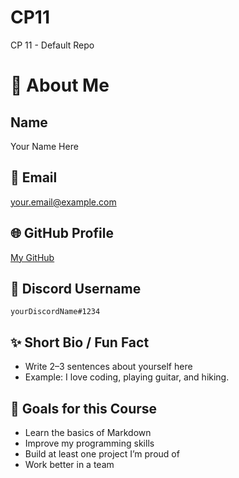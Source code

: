 # CP11
CP 11 - Default Repo
# 👋 About Me

## Name
Your Name Here

## 📧 Email
your.email@example.com

## 🌐 GitHub Profile
[My GitHub](https://github.com/your-username)

## 💬 Discord Username
`yourDiscordName#1234`

## ✨ Short Bio / Fun Fact
- Write 2–3 sentences about yourself here
- Example: I love coding, playing guitar, and hiking.

## 🎯 Goals for this Course
- Learn the basics of Markdown
- Improve my programming skills
- Build at least one project I’m proud of
- Work better in a team
